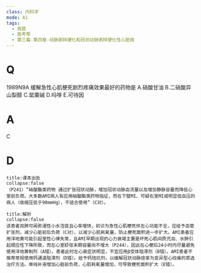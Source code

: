 ```yaml
---
class: 内科学
mode: A1
tags:
  - 真题
  - 医考帮
  - 第三篇-第四章-动脉粥样硬化和冠状动脉粥样硬化性心脏病
---
```


# Q
1989N9A 缓解急性心肌梗死剧烈疼痛效果最好的药物是
A.硝酸甘油
B.二硝酸异山梨醇
C.罂粟碱
D.吗啡
E.可待因

# A
C
# D
```ad-note
title:课本出处
collapse:false
（P241）“硝酸酯类药物 通过扩张冠状动脉，增加冠状动脉血流量以及增加静脉容量而降低心室前负荷。大多数AMI病人有应用硝酸酯类药物指征，而在下壁MI、可疑右室MI或明显低血压的病人（收缩压低于90mmHg），不适合使用”（C对）。
```

```ad-summary
title:解析
collapse:false
该患者双肺可闻弥漫性小水泡音且心率增快，初诊为急性心肌梗死伴左心功能不全，应给予血管扩张剂，减少心脏前后负荷（C对），以减少心肌耗氧量，防止梗死面积进一步扩大。AMI患者应用洋地黄可能引起室性心律失常，且AMI早期出现的心力衰竭主要是坏死心肌间质充血、水肿引起顺应性下降所致，而左心室舒张末期容量尚不增大（P244），因此在心梗后24小时内尽量避免使用洋地黄制剂（A错）。患者此时左心衰症状明显，不宜应用β受体阻滞剂（B错）。AMI患者不推荐常规使用钙通道阻滞剂（D错）。给予钙拮抗剂，以缓解冠状动脉痉挛为变异型心绞痛的首选治疗方法。单纯补液增加心脏前负荷，心肌耗氧量增加，可导致梗死面积扩大（E错）。
```

